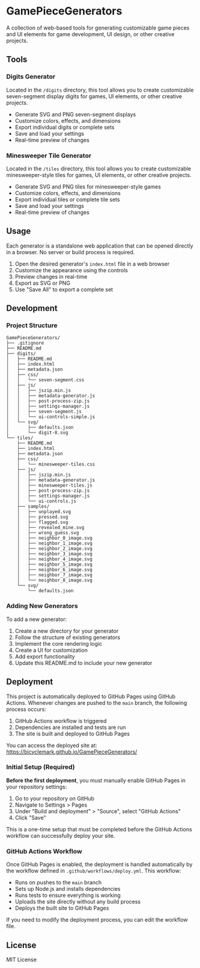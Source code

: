 # GamePieceGenerators

A collection of web-based tools for generating customizable game pieces and UI elements for game development, UI design, or other creative projects.

## Tools

### Digits Generator

Located in the `/digits` directory, this tool allows you to create customizable seven-segment display digits for games, UI elements, or other creative projects.

- Generate SVG and PNG seven-segment displays
- Customize colors, effects, and dimensions
- Export individual digits or complete sets
- Save and load your settings
- Real-time preview of changes

### Minesweeper Tile Generator

Located in the `/tiles` directory, this tool allows you to create customizable minesweeper-style tiles for games, UI elements, or other creative projects.

- Generate SVG and PNG tiles for minesweeper-style games
- Customize colors, effects, and dimensions
- Export individual tiles or complete tile sets
- Save and load your settings
- Real-time preview of changes

## Usage

Each generator is a standalone web application that can be opened directly in a browser. No server or build process is required.

1. Open the desired generator's `index.html` file in a web browser
2. Customize the appearance using the controls
3. Preview changes in real-time
4. Export as SVG or PNG
5. Use "Save All" to export a complete set

## Development

### Project Structure

```
GamePieceGenerators/
├── .gitignore
├── README.md
├── digits/
│   ├── README.md
│   ├── index.html
│   ├── metadata.json
│   ├── css/
│   │   └── seven-segment.css
│   ├── js/
│   │   ├── jszip.min.js
│   │   ├── metadata-generator.js
│   │   ├── post-process-zip.js
│   │   ├── settings-manager.js
│   │   ├── seven-segment.js
│   │   └── ui-controls-simple.js
│   └── svg/
│       ├── defaults.json
│       └── digit-8.svg
└── tiles/
    ├── README.md
    ├── index.html
    ├── metadata.json
    ├── css/
    │   └── minesweeper-tiles.css
    ├── js/
    │   ├── jszip.min.js
    │   ├── metadata-generator.js
    │   ├── minesweeper-tiles.js
    │   ├── post-process-zip.js
    │   ├── settings-manager.js
    │   └── ui-controls.js
    ├── samples/
    │   ├── unplayed.svg
    │   ├── pressed.svg
    │   ├── flagged.svg
    │   ├── revealed_mine.svg
    │   ├── wrong_guess.svg
    │   ├── neighbor_0_image.svg
    │   ├── neighbor_1_image.svg
    │   ├── neighbor_2_image.svg
    │   ├── neighbor_3_image.svg
    │   ├── neighbor_4_image.svg
    │   ├── neighbor_5_image.svg
    │   ├── neighbor_6_image.svg
    │   ├── neighbor_7_image.svg
    │   └── neighbor_8_image.svg
    └── svg/
        └── defaults.json
```

### Adding New Generators

To add a new generator:

1. Create a new directory for your generator
2. Follow the structure of existing generators
3. Implement the core rendering logic
4. Create a UI for customization
5. Add export functionality
6. Update this README.md to include your new generator

## Deployment

This project is automatically deployed to GitHub Pages using GitHub Actions. Whenever changes are pushed to the `main` branch, the following process occurs:

1. GitHub Actions workflow is triggered
2. Dependencies are installed and tests are run
3. The site is built and deployed to GitHub Pages

You can access the deployed site at: https://bicyclemark.github.io/GamePieceGenerators/

### Initial Setup (Required)

**Before the first deployment**, you must manually enable GitHub Pages in your repository settings:

1. Go to your repository on GitHub
2. Navigate to Settings > Pages
3. Under "Build and deployment" > "Source", select "GitHub Actions"
4. Click "Save"

This is a one-time setup that must be completed before the GitHub Actions workflow can successfully deploy your site.

### GitHub Actions Workflow

Once GitHub Pages is enabled, the deployment is handled automatically by the workflow defined in `.github/workflows/deploy.yml`. This workflow:

- Runs on pushes to the `main` branch
- Sets up Node.js and installs dependencies
- Runs tests to ensure everything is working
- Uploads the site directly without any build process
- Deploys the built site to GitHub Pages

If you need to modify the deployment process, you can edit the workflow file.

## License

MIT License
